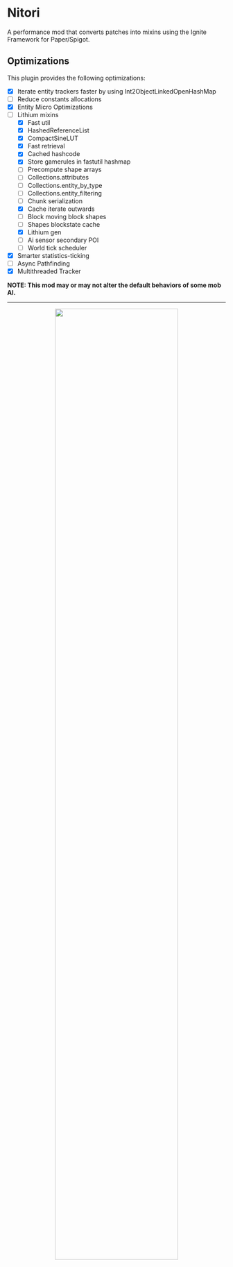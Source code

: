 # Nitori
A performance mod that converts patches into mixins using the Ignite Framework for Paper/Spigot.

## Optimizations
This plugin provides the following optimizations:
- [x] Iterate entity trackers faster by using Int2ObjectLinkedOpenHashMap
- [ ] Reduce constants allocations
- [x] Entity Micro Optimizations
- [ ] Lithium mixins
  - [x] Fast util
  - [x] HashedReferenceList
  - [x] CompactSineLUT
  - [x] Fast retrieval
  - [x] Cached hashcode
  - [x] Store gamerules in fastutil hashmap
  - [ ] Precompute shape arrays
  - [ ] Collections.attributes
  - [ ] Collections.entity_by_type 
  - [ ] Collections.entity_filtering 
  - [ ] Chunk serialization
  - [x] Cache iterate outwards
  - [ ] Block moving block shapes
  - [ ] Shapes blockstate cache
  - [x] Lithium gen
  - [ ] Ai sensor secondary POI
  - [ ] World tick scheduler
- [x] Smarter statistics-ticking
- [ ] Async Pathfinding
- [x] Multithreaded Tracker

**NOTE: This mod may or may not alter the default behaviors of some mob AI.**

---

<p align="center">
  <img src="https://github.com/Gensokyo-Reimagined/Nitori/assets/67013996/7443c502-ca8e-4a30-8a3c-5bae28565e5d" width="75%">
</p>
